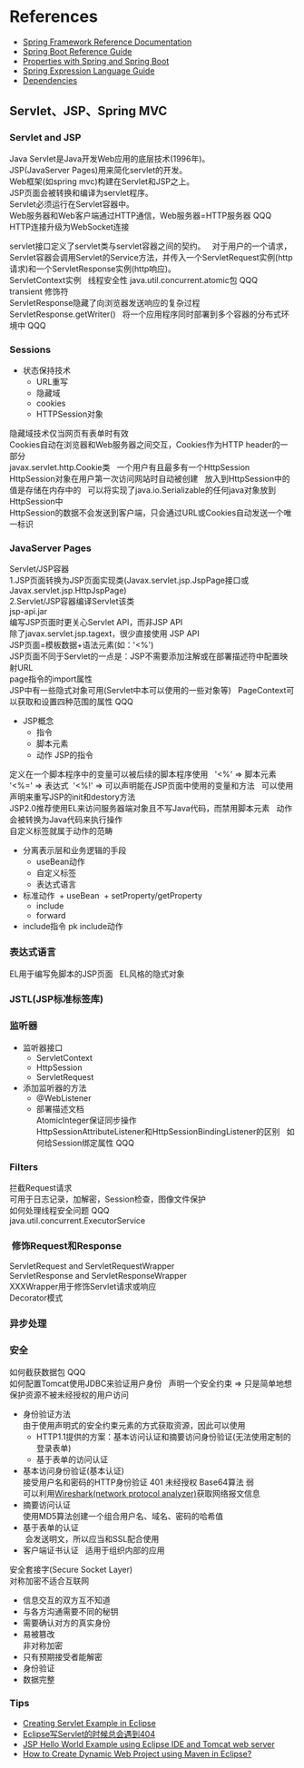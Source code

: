 # References
+ [Spring Framework Reference Documentation](https://docs.spring.io/spring/docs/4.3.12.RELEASE/spring-framework-reference/htmlsingle/)
+ [Spring Boot Reference Guide](https://docs.spring.io/spring-boot/docs/1.5.8.RELEASE/reference/htmlsingle/)  
+ [Properties with Spring and Spring Boot](https://www.baeldung.com/properties-with-spring)  
+ [Spring Expression Language Guide](https://www.baeldung.com/spring-expression-language)  
+ [Dependencies](https://docs.spring.io/spring/docs/3.0.0.M3/reference/html/ch04s03.html)  

## Servlet、JSP、Spring MVC
### Servlet and JSP
Java Servlet是Java开发Web应用的底层技术(1996年)。  
JSP(JavaServer Pages)用来简化servlet的开发。  
Web框架(如spring mvc)构建在Servlet和JSP之上。  
JSP页面会被转换和编译为servlet程序。  
Servlet必须运行在Servlet容器中。  
Web服务器和Web客户端通过HTTP通信，Web服务器=HTTP服务器 QQQ  
HTTP连接升级为WebSocket连接  

servlet接口定义了servlet类与servlet容器之间的契约。  
对于用户的一个请求，Servlet容器会调用Servlet的Service方法，并传入一个ServletRequest实例(http请求)和一个ServletResponse实例(http响应)。  
ServletContext实例  
线程安全性 java.util.concurrent.atomic包 QQQ  
transient 修饰符   
ServletResponse隐藏了向浏览器发送响应的复杂过程  
ServletResponse.getWriter()  
将一个应用程序同时部署到多个容器的分布式环境中 QQQ  

### Sessions
+ 状态保持技术
  + URL重写
  + 隐藏域
  + cookies
  + HTTPSession对象  

隐藏域技术仅当网页有表单时有效  
Cookies自动在浏览器和Web服务器之间交互，Cookies作为HTTP header的一部分  
javax.servlet.http.Cookie类  
一个用户有且最多有一个HttpSession  
HttpSession对象在用户第一次访问网站时自动被创建  
放入到HttpSession中的值是存储在内存中的  
可以将实现了java.io.Serializable的任何java对象放到HttpSession中  
HttpSession的数据不会发送到客户端，只会通过URL或Cookies自动发送一个唯一标识  

### JavaServer Pages  
Servlet/JSP容器  
1.JSP页面转换为JSP页面实现类(Javax.servlet.jsp.JspPage接口或Javax.servlet.jsp.HttpJspPage)  
2.Servlet/JSP容器编译Servlet该类  
jsp-api.jar  
编写JSP页面时更关心Servlet API，而非JSP API  
除了javax.servlet.jsp.tagext，很少直接使用 JSP API  
JSP页面=模板数据+语法元素(如：'<%')  
JSP页面不同于Servlet的一点是：JSP不需要添加注解或在部署描述符中配置映射URL  
page指令的import属性  
JSP中有一些隐式对象可用(Servlet中本可以使用的一些对象等)  
PageContext可以获取和设置四种范围的属性 QQQ  
+ JSP概念
  + 指令
  + 脚本元素
  + 动作
JSP的指令  

定义在一个脚本程序中的变量可以被后续的脚本程序使用  
'<%' => 脚本元素  
'<%=' => 表达式  
'<%!' => 可以声明能在JSP页面中使用的变量和方法  
可以使用声明来重写JSP的init和destory方法  
JSP2.0推荐使用EL来访问服务器端对象且不写Java代码，而禁用脚本元素  
动作会被转换为Java代码来执行操作  
自定义标签就属于动作的范畴  
+ 分离表示层和业务逻辑的手段  
  + useBean动作
  + 自定义标签
  + 表达式语言  
+ 标准动作
  + useBean
  + setProperty/getProperty
  + include  
  + forward
+ include指令 pk include动作  

### 表达式语言
EL用于编写免脚本的JSP页面  
EL风格的隐式对象  

### JSTL(JSP标准标签库)

### 监听器
+ 监听器接口
  + ServletContext
  + HttpSession
  + ServletRequest
+ 添加监听器的方法
  + @WebListener
  + 部署描述文档  
AtomicInteger保证同步操作  
HttpSessionAttributeListener和HttpSessionBindingListener的区别  
如何给Session绑定属性 QQQ  

### Filters  
拦截Request请求  
可用于日志记录，加解密，Session检查，图像文件保护  
如何处理线程安全问题 QQQ  
java.util.concurrent.ExecutorService  

###  修饰Request和Response
ServletRequest and ServletRequestWrapper  
ServletResponse and ServletResponseWrapper  
XXXWrapper用于修饰Servlet请求或响应  
Decorator模式  

### 异步处理

### 安全
如何截获数据包 QQQ  
如何配置Tomcat使用JDBC来验证用户身份  
声明一个安全约束 => 只是简单地想保护资源不被未经授权的用户访问  
+ 身份验证方法  
  由于使用声明式的安全约束元素的方式获取资源，因此可以使用  
    + HTTP1.1提供的方案：基本访问认证和摘要访问身份验证(无法使用定制的登录表单)
    + 基于表单的访问认证  
+ 基本访问身份验证(基本认证)  
  接受用户名和密码的HTTP身份验证 401 未经授权 Base64算法 弱  
  可以利用[Wireshark(network protocol analyzer)](https://www.wireshark.org/)获取网络报文信息  
+ 摘要访问认证  
  使用MD5算法创建一个组合用户名、域名、密码的哈希值  
+ 基于表单的认证  
  会发送明文，所以应当和SSL配合使用  
+ 客户端证书认证  
  适用于组织内部的应用  

安全套接字(Secure Socket Layer)  
对称加密不适合互联网  
+ 信息交互的双方互不知道  
+ 与各方沟通需要不同的秘钥
+ 需要确认对方的真实身份
+ 易被篡改  
非对称加密  
+ 只有预期接受者能解密
+ 身份验证
+ 数据完整  



### Tips
+ [Creating Servlet Example in Eclipse](https://www.javatpoint.com/creating-servlet-in-eclipse-ide)
+ [Eclipse写Servlet的时候总会遇到404](http://blog.csdn.net/u012966590/article/details/50032591)
+ [JSP Hello World Example using Eclipse IDE and Tomcat web server](http://www.srccodes.com/p/article/2/JSP-Hello-World-Program-using-Eclipse-IDE-and-Tomcat-web-server)
+ [How to Create Dynamic Web Project using Maven in Eclipse?](http://crunchify.com/how-to-create-dynamic-web-project-using-maven-in-eclipse/)

